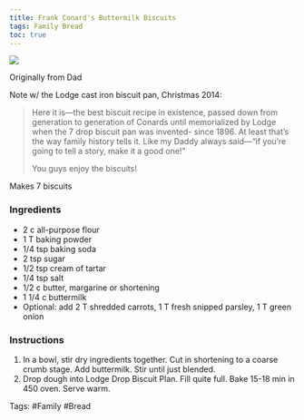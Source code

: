 ```yaml
---
title: Frank Conard's Buttermilk Biscuits
tags: Family Bread
toc: true
---
```

![](https://s3.us-east-1.amazonaws.com/asset-02.onetsp.net/ugc/4/xv/93qk0c-dp5-l5ad-1.jpg)

Originally from Dad

Note w/ the Lodge cast iron biscuit pan, Christmas 2014:

>Here it is—the best biscuit recipe in existence, passed down from generation to generation of Conards until memorialized by Lodge when the 7 drop biscuit pan was invented- since 1896. At least that’s the way family history tells it. Like my Daddy always said—“if you’re going to tell a story, make it a good one!”
>
>You guys enjoy the biscuits!

Makes 7 biscuits

### Ingredients

*   2 c all-purpose flour
*   1 T baking powder
*   1/4 tsp baking soda
*   2 tsp sugar
*   1/2 tsp cream of tartar
*   1/4 tsp salt
*   1/2 c butter, margarine or shortening
*   1 1/4 c buttermilk
*   Optional: add 2 T shredded carrots, 1 T fresh snipped parsley, 1 T green onion

### Instructions

1.  In a bowl, stir dry ingredients together. Cut in shortening to a coarse crumb stage. Add buttermilk. Stir until just blended.
2.  Drop dough into Lodge Drop Biscuit Plan. Fill quite full. Bake 15-18 min in 450 oven. Serve warm.

Tags: #Family #Bread